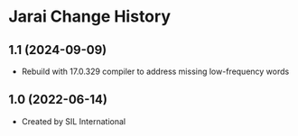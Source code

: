 Jarai Change History
====================

1.1 (2024-09-09)
----------------
* Rebuild with 17.0.329 compiler to address missing low-frequency words

1.0 (2022-06-14)
----------------
* Created by SIL International
